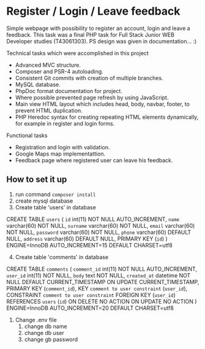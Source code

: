 # Register / Login / Leave feedback 

Simple webpage with possibility to register an account, login and leave a feedback. This task was 
a final PHP task for Full Stack Junior WEB Developer studies (T43061303). PS design was given in documentation... :)

Technical tasks which were accomplished in this project

- Advanced MVC structure.
- Composer and PSR-4 autoloading.
- Consistent Git commits with creation of multiple branches.
- MySQL database.
- PhpDoc format documentation for project.
- Where possible prevented page refresh by using JavaScript.
- Main view HTML layout which includes head, body, navbar, footer, to prevent HTML duplication.
- PHP Heredoc syntax for creating repeating HTML elements dynamically, for example in register and login forms.
  
Functional tasks

- Registration and login with validation.
- Google Maps map implementattion.
- Feedback page where registered user can leave his feedback.

## How to set it up

1. run command `composer install`
1. create mysql database
1. Create table 'users' in database

CREATE TABLE `users` (
`id` int(11) NOT NULL AUTO_INCREMENT,
`name` varchar(60) NOT NULL,
`surname` varchar(60) NOT NULL,
`email` varchar(60) NOT NULL,
`password` varchar(60) NOT NULL,
`phone` varchar(60) DEFAULT NULL,
`address` varchar(60) DEFAULT NULL,
PRIMARY KEY (`id`)
) ENGINE=InnoDB AUTO_INCREMENT=15 DEFAULT CHARSET=utf8

4. Create table 'comments' in database

CREATE TABLE `comments` (
`comment_id` int(11) NOT NULL AUTO_INCREMENT,
`user_id` int(11) NOT NULL,
`body` text NOT NULL,
`created_at` datetime NOT NULL DEFAULT CURRENT_TIMESTAMP ON UPDATE CURRENT_TIMESTAMP,
PRIMARY KEY (`comment_id`),
KEY `comment to user constraint` (`user_id`),
CONSTRAINT `comment to user constraint` FOREIGN KEY (`user_id`) REFERENCES `users` (`id`) ON DELETE NO ACTION ON UPDATE NO ACTION
) ENGINE=InnoDB AUTO_INCREMENT=20 DEFAULT CHARSET=utf8

1. Change .env file
    1. change db name
    1. change db user
    1. change gb password

